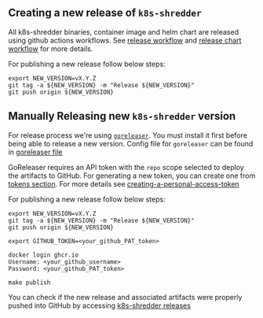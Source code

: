 ## Creating a new release of `k8s-shredder`

All k8s-shredder binaries, container image and helm chart are released using github actions workflows.
See [release workflow](.github/workflows/release.yaml) and [release chart workflow](.github/workflows/release-chart.yaml) for more details.

For publishing a new release follow below steps:

```
export NEW_VERSION=vX.Y.Z
git tag -a ${NEW_VERSION} -m "Release ${NEW_VERSION}"
git push origin ${NEW_VERSION}
```

## Manually Releasing new `k8s-shredder` version

For release process we're using [`goreleaser`](https://goreleaser.com/). You must install it first before being able to
release a new version.
Config file for `goreleaser` can be found in [goreleaser file](.goreleaser.yml)

GoReleaser requires an API token with the `repo` scope selected to deploy the artifacts to GitHub.
For generating a new token, you can create one from [tokens section](https://github.com/settings/tokens/new). For more details see 
[creating-a-personal-access-token](https://docs.github.com/en/authentication/keeping-your-account-and-data-secure/creating-a-personal-access-token)

For publishing a new release follow below steps:

```
export NEW_VERSION=vX.Y.Z
git tag -a ${NEW_VERSION} -m "Release ${NEW_VERSION}"
git push origin ${NEW_VERSION}

export GITHUB_TOKEN=<your_github_PAT_token> 

docker login ghcr.io
Username: <your_github_username> 
Password: <your_github_PAT_token>

make publish
```

You can check if the new release and associated artifacts were properly pushed into GitHub by accessing
[k8s-shredder releases](https://github.com/adobe/k8s-shredder/releases)